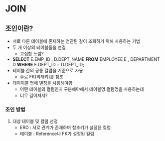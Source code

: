 # JOIN

## 조인이란?

* 서로 다른 테이블에 존재하는 연관된 같이 조회하기 위해 사용하는 기법
* 두 개 이상의 테이블들을 연결
  * 교집합 느낌?
* **SELECT** E.EMP_ID , D.DEPT_NAME **FROM** EMPLOYEE E , DEPARTMENT D **WHERE** E.DEPT_ID = D.DEPT_ID;
* 테이블 간의 공통 컬럼을 기준으로 사용
  * 주로 FK(외래키)를 참조
* 테이이블 명에 별칭을 사용해야함
  * 어떤 테이블의 컬럼인지 구분해야해서 테이블명.컬럼명을 사용하는데
  * 너무 길어져서?

### 조인 방법

1. 대상 테이블 및 컬럼 선정
   * ERD : 서로 관계가 존재하며 참조키가 설정된 컬럼
   * 테이블 : Reference나 FK가 설정된 컬럼

